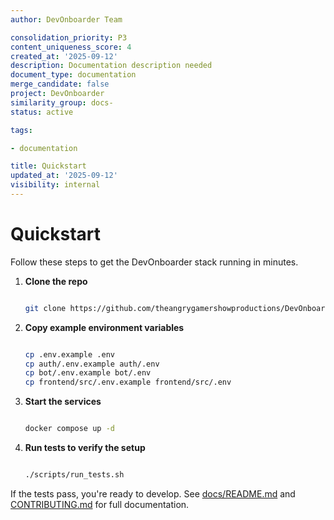 ```yaml
---
author: DevOnboarder Team

consolidation_priority: P3
content_uniqueness_score: 4
created_at: '2025-09-12'
description: Documentation description needed
document_type: documentation
merge_candidate: false
project: DevOnboarder
similarity_group: docs-
status: active

tags:

- documentation

title: Quickstart
updated_at: '2025-09-12'
visibility: internal
---
```


# Quickstart

Follow these steps to get the DevOnboarder stack running in minutes.

1. **Clone the repo**

   ```bash

   git clone https://github.com/theangrygamershowproductions/DevOnboarder.git && cd DevOnboarder
   ```

2. **Copy example environment variables**

   ```bash

   cp .env.example .env
   cp auth/.env.example auth/.env
   cp bot/.env.example bot/.env
   cp frontend/src/.env.example frontend/src/.env
   ```

3. **Start the services**

   ```bash

   docker compose up -d
   ```

4. **Run tests to verify the setup**

   ```bash

   ./scripts/run_tests.sh
   ```

If the tests pass, you're ready to develop. See [docs/README.md](docs/README.md) and [CONTRIBUTING.md](CONTRIBUTING.md) for full documentation.
